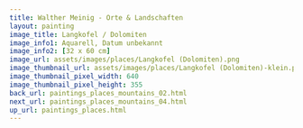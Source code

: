 ```yaml
---
title: Walther Meinig - Orte & Landschaften
layout: painting
image_title: Langkofel / Dolomiten
image_info1: Aquarell, Datum unbekannt
image_info2: [32 x 60 cm]
image_url: assets/images/places/Langkofel (Dolomiten).png
image_thumbnail_url: assets/images/places/Langkofel (Dolomiten)-klein.png
image_thumbnail_pixel_width: 640
image_thumbnail_pixel_height: 355
back_url: paintings_places_mountains_02.html
next_url: paintings_places_mountains_04.html
up_url: paintings_places.html
---
```


